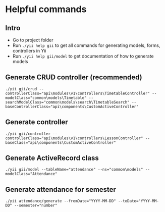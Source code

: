 # Helpful commands

## Intro
- Go to project folder
- Run ```./yii help gii``` to get all commands for generating models, forms, controllers in Yii
- Run ```./yii help gii/model``` to get documentation of how to generate models

## Generate CRUD controller (recommended)

```
./yii gii/crud --controllerClass="api\modules\v1\controllers\TimetableController" --modelClass="common\models\Timetable" --searchModelClass="common\models\search\TimetableSearch" --baseControllerClass="api\components\CustomActiveController"
```

## Generate controller

```
./yii gii/controller --controllerClass="api\modules\v1\controllers\LessonController" --baseClass="api\components\CustomActiveController"
```

## Generate ActiveRecord class

```
./yii gii/model --tableName="attendance" --ns="common\models" --modelClass="Attendance"
```

## Generate attendance for semester

```
./yii attendance/generate --fromDate="YYYY-MM-DD" --toDate="YYYY-MM-DD" --semester="number"
```
